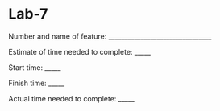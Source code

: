 # Lab-7

Number and name of feature: ________________________________

Estimate of time needed to complete: _____

Start time: _____

Finish time: _____

Actual time needed to complete: _____